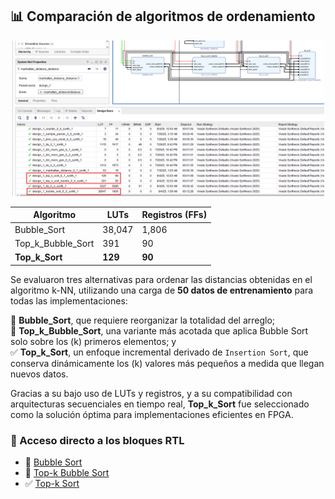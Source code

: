 ## 📊 Comparación de algoritmos de ordenamiento

<p align="center">
  <img src="sort.png" width="500"/>
</p>

<div align="center">

| Algoritmo            | LUTs    | Registros (FFs) |
|----------------------|---------|-----------------|
| Bubble_Sort          | 38,047  | 1,806           |
| Top_k_Bubble_Sort    |   391   |   90            |
| **Top_k_Sort**       | **129** | **90**          |

</div>    

Se evaluaron tres alternativas para ordenar las distancias obtenidas en el algoritmo k-NN, utilizando una carga de **50 datos de entrenamiento** para todas las implementaciones:

🔁 **Bubble_Sort**, que requiere reorganizar la totalidad del arreglo;  
🔁 **Top_k_Bubble_Sort**, una variante más acotada que aplica Bubble Sort solo sobre los \(k\) primeros elementos; y  
✅ **Top_k_Sort**, un enfoque incremental derivado de `Insertion Sort`, que conserva dinámicamente los \(k\) valores más pequeños a medida que llegan nuevos datos.

Gracias a su bajo uso de LUTs y registros, y a su compatibilidad con arquitecturas secuenciales en tiempo real, **Top_k_Sort** fue seleccionado como la solución óptima para implementaciones eficientes en FPGA.

### 🔗 Acceso directo a los bloques RTL

- 🔁 [Bubble Sort](bubble_sort/bubble_sort.srcs/sources_1/new/bubble_sort.sv)  
- 🔁 [Top-k Bubble Sort](top_k_sort_bubble/top_k_sort_bubble.srcs/sources_1/new/top_k_sort_bubble.sv)  
- ✅ [Top-k Sort](top_k_sort/top_k_sort.srcs/sources_1/new/top_k_sort.sv)


